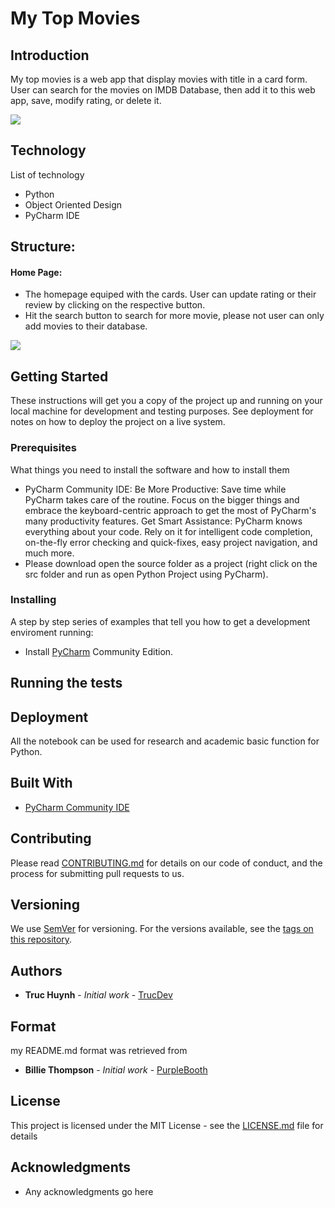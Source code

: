 # My Top Movies

## Introduction
My top movies is a web app that display movies with title in a card form. User can search for the movies on IMDB Database, then add it to this web app, save, modify rating, or delete it.

<img src="https://github.com/jackyhuynh/my-top-movies/blob/main/images/home.gif">

## Technology
List of technology
- Python 
- Object Oriented Design
- PyCharm IDE
## Structure:
#### Home Page:
- The homepage equiped with the cards. User can update rating or their review by clicking on the respective button.
- Hit the search button to search for more movie, please not user can only add movies to their database.
<img src="https://github.com/jackyhuynh/my-top-movies/blob/main/images/home.JPG">


## Getting Started
These instructions will get you a copy of the project up and running on your local machine for development and testing purposes. See deployment for notes on how to deploy the project on a live system.

### Prerequisites
What things you need to install the software and how to install them
- PyCharm Community IDE: Be More Productive: Save time while PyCharm takes care of the routine. Focus on the bigger things and embrace the keyboard-centric approach to get the most of PyCharm's many productivity features. Get Smart Assistance: PyCharm knows everything about your code. Rely on it for intelligent code completion, on-the-fly error checking and quick-fixes, easy project navigation, and much more.
- Please download open the source folder as a project (right click on the src folder and run as open Python Project using PyCharm). 

### Installing
A step by step series of examples that tell you how to get a development enviroment running:
* Install [PyCharm](https://www.jetbrains.com/help/pycharm/installation-guide.html) Community Edition.


## Running the tests


## Deployment
All the notebook can be used for research and academic basic function for Python. 

## Built With
* [PyCharm Community IDE](https://www.jetbrains.com/pycharm/download/#section=windows) 

## Contributing
Please read [CONTRIBUTING.md](CONTRIBUTING.md) for details on our code of conduct, and the process for submitting pull requests to us.

## Versioning

We use [SemVer](http://semver.org/) for versioning. For the versions available, see the [tags on this repository](). 

## Authors

* **Truc Huynh** - *Initial work* - [TrucDev](https://github.com/jackyhuynh)

## Format
my README.md format was retrieved from
* **Billie Thompson** - *Initial work* - [PurpleBooth](https://github.com/PurpleBooth)

## License

This project is licensed under the MIT License - see the [LICENSE.md](LICENSE.md) file for details

## Acknowledgments
* Any acknowledgments go here
